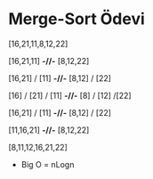 # Merge-Sort Ödevi

[16,21,11,8,12,22] 

[16,21,11] **-//-** [8,12,22]

[16,21] / [11] **-//-** [8,12] / [22]

[16] / [21] / [11] **-//-** [8] / [12] /[22]

[16,21] / [11] **-//-** [8,12] / [22]

[11,16,21] **-//-** [8,12,22]

[8,11,12,16,21,22]

* Big O = nLogn